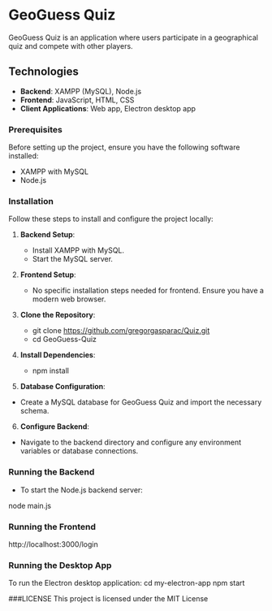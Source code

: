 # GeoGuess Quiz

GeoGuess Quiz is an application where users participate in a geographical quiz and compete with other players.

## Technologies

- **Backend**: XAMPP (MySQL), Node.js
- **Frontend**: JavaScript, HTML, CSS
- **Client Applications**: Web app, Electron desktop app

### Prerequisites

Before setting up the project, ensure you have the following software installed:

- XAMPP with MySQL
- Node.js

### Installation

Follow these steps to install and configure the project locally:

1. **Backend Setup**:
   - Install XAMPP with MySQL.
   - Start the MySQL server.

2. **Frontend Setup**:
   - No specific installation steps needed for frontend. Ensure you have a modern web browser.

3. **Clone the Repository**:
   - git clone https://github.com/gregorgasparac/Quiz.git
   - cd GeoGuess-Quiz
     
4. **Install Dependencies**:
   - npm install
     
5. **Database Configuration**:
- Create a MySQL database for GeoGuess Quiz and import the necessary schema.

6. **Configure Backend**:
- Navigate to the backend directory and configure any environment variables or database connections.

### Running the Backend

- To start the Node.js backend server:

node main.js

### Running the Frontend

http://localhost:3000/login

### Running the Desktop App

To run the Electron desktop application:
cd my-electron-app
npm start

###LICENSE
This project is licensed under the MIT License



